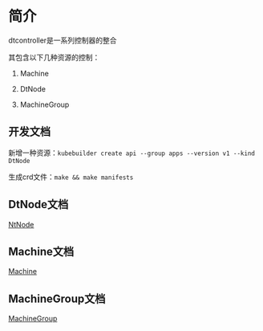 # 简介

dtcontroller是一系列控制器的整合

其包含以下几种资源的控制：

1. Machine

2. DtNode

3. MachineGroup


## 开发文档

新增一种资源：`kubebuilder create api --group apps --version v1 --kind DtNode`

生成crd文件：`make && make manifests`

## DtNode文档
[NtNode](docs/Dtnode.md)

## Machine文档
[Machine](docs/Machine.md)

## MachineGroup文档
[MachineGroup](docs/MachineGroup.md)


